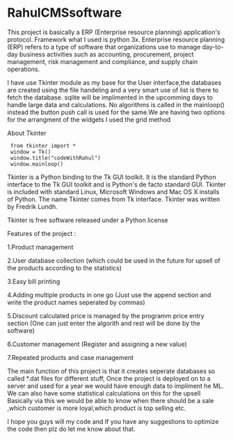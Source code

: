 # RahulCMSsoftware
This project is basically a ERP (Enterprise resource planning) application's protocol. Framework what I used is python 3x.
Enterprise resource planning (ERP) refers to a type of software that organizations use to manage day-to-day business activities such as accounting, procurement,
project management, risk management and compliance, and supply chain operations.

I have use Tkinter module as my base for the User interface,the databases are created using the file handeling and a very smart use of list is there to fetch the database.
sqlite will be implimented in the upcomming days to handle large data and calculations.
No algorithms is called in the mainloop() instead the button push call is used for the same.We are having two options for the arrangment of the widgets I used the grid method


 About Tkinter
 
     from tkinter import *
     window = Tk()
     window.title("codeWithRahul")
     window.mainloop()
     
   Tkinter is a Python binding to the Tk GUI toolkit. It is the standard Python interface to the Tk GUI toolkit and is Python's de facto standard GUI.
   Tkinter is included with standard Linux, Microsoft Windows and Mac OS X installs of Python.
   The name Tkinter comes from Tk interface. Tkinter was written by Fredrik Lundh.

 Tkinter is free software released under a Python license

Features of the project :

1.Product management 

2.User database collection (which could be used in the future for upsell of the products according to the statistics)

3.Easy bill printing 

4.Adding multiple products in one go (Just use the append section and write the product names seperated by commas)

5.Discount calculated price is managed by the programm price entry section (One can just enter the algorith and rest will be done by the software)

6.Customer management (Register and assigning a new value)

7.Repeated products and case management


The main function of this project is that it creates seperate databases so called *.dat files for different stuff, Once the project is deployed 
on to a server and used for a year  we would have enough data to impliment he ML. We can also have some statistical calculations on this for the upsell 
Basically via this we would be able to know when there should be a sale ,which customer is more loyal,which product is top selling etc.

I hope you guys will my code and If you have any suggestions to optimize the code then plz do let me know about that.
